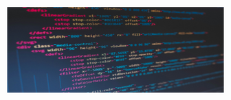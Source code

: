 <div align = "center">
  <img src = "imagen.jpg" width = 1000 height = 200/>
</div>
<div align = "center">
</div>
